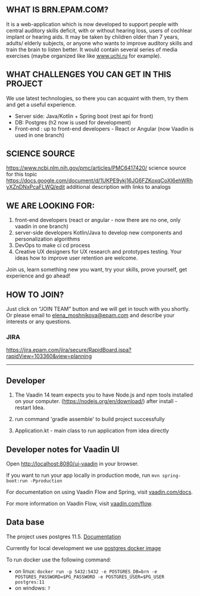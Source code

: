 ## WHAT IS BRN.EPAM.COM? 
It is a web-application which is now developed to support people with central auditory skills deficit, with or without hearing loss, users of cochlear implant or hearing aids. It may be taken by children older than 7 years, adults/ elderly subjects, or anyone who wants to improve auditory skills and train the brain to listen better. 
It would contain several series of media exercises (maybe organized like like www.uchi.ru for example).
 
## WHAT CHALLENGES YOU CAN GET IN THIS PROJECT

We use latest technologies, so there you can acquaint with them, try them and get a useful experience. 
- Server side: Java/Kotlin + Spring boot (rest api for front)
- DB: Postgres (h2 now is used for development)
- Front-end : up to front-end developers - React or Angular (now Vaadin is used in one branch)

## SCIENCE SOURCE

https://www.ncbi.nlm.nih.gov/pmc/articles/PMC6417420/ science source for this topic 
https://docs.google.com/document/d/1UKPE9ykj16JG6FZKoxqCoXI6ehWRhyXZnDNxPcaFLWQ/edit  additional description with links to analogs 

## WE ARE LOOKING FOR:

1. front-end developers (react or angular - now there are no one, only vaadin in one branch)
2. server-side developers Kotlin/Java   to develop new components and personalization algorithms
3.  DevOps  to make ci cd process
4. Creative UX designers for UX research and prototypes testing. Your ideas how to improve user retention are welcome.

Join us, learn something new you want, try your skills, prove yourself, get experience and go ahead!

## HOW TO JOIN?
Just click on “JOIN TEAM” button and we will get in touch with you shortly. Or please email to
[elena_moshnikova@epam.com](mailto:elena_moshnikova@epam.com) and describe your interests or any questions.

### JIRA
https://jira.epam.com/jira/secure/RapidBoard.jspa?rapidView=103360&view=planning

---
## Developer

1. The Vaadin 14 team expects you to have Node.js and npm tools installed on your computer. 
(https://nodejs.org/en/download/) after install - restart Idea.

2. run command 'gradle assemble' to build project successfully

3. Application.kt - main class to run application from idea directly

## Developer notes for Vaadin UI

Open [http://localhost:8080/ui-vaadin](http://localhost:8080/ui-vaadin) in your browser.

If you want to run your app locally in production mode, run `mvn spring-boot:run -Pproduction`

For documentation on using Vaadin Flow and Spring, visit [vaadin.com/docs](https://vaadin.com/docs/flow/spring/tutorial-spring-basic.html).

For more information on Vaadin Flow, visit [vaadin.com/flow](https://vaadin.com/flow).

## Data base
The project uses postgres 11.5. [Documentation](https://www.postgresql.org/docs/11/index.html)

Currently for local development we use [postgres docker image](https://hub.docker.com/_/postgres)

To run docker use the following command:

*  on linux:
`docker run -p 5432:5432 -e POSTGRES_DB=brn -e POSTGRES_PASSWORD=$PG_PASSWORD -e POSTGRES_USER=$PG_USER postgres:11`
* on windows: `?`
